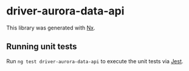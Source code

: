 # driver-aurora-data-api

This library was generated with [Nx](https://nx.dev).

## Running unit tests

Run `ng test driver-aurora-data-api` to execute the unit tests via [Jest](https://jestjs.io).
